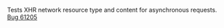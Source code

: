 Tests XHR network resource type and content for asynchronous requests. [Bug 61205](https://bugs.webkit.org/show_bug.cgi?id=61205)
